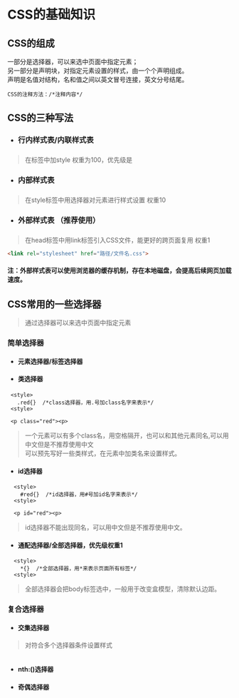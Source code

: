 # CSS的基础知识

## CSS的组成
一部分是选择器，可以来选中页面中指定元素；<br/>
另一部分是声明块，对指定元素设置的样式，由一个个声明组成。<br/>
声明是名值对结构，名和值之间以英文冒号连接，英文分号结尾。
```
CSS的注释方法：/*注释内容*/
```
## CSS的三种写法
- <h3>行内样式表/内联样式表<h3/>
  
> 在标签中加style
> 权重为100，优先级是

- <h3>内部样式表<h3/>
  
> 在style标签中用选择器对元素进行样式设置
> 权重10

- <h3>外部样式表 （推荐使用）<h3/>
  
> 在head标签中用link标签引入CSS文件，能更好的跨页面复用
> 权重1
```html
<link rel="stylesheet" href="路径/文件名.css">
```
#### 注：外部样式表可以使用浏览器的缓存机制，存在本地磁盘，会提高后续网页加载速度。

## CSS常用的一些选择器
> 通过选择器可以来选中页面中指定元素

### 简单选择器
- <h4>元素选择器/标签选择器<h4/>
  
  
- <h4>类选择器<h4/>
  
 ```
  <style>
    .red{}  /*class选择器，用.号加class名字来表示*/
  <style>
    
  <p class="red"><p>
```
> 一个元素可以有多个class名，用空格隔开，也可以和其他元素同名,可以用中文但是不推荐使用中文<br>
可以预先写好一些类样式，在元素中加类名来设置样式。

- <h4>id选择器<h4/>
  
```
  <style>
    #red{}  /*id选择器，用#号加id名字来表示*/
  <style>
    
  <p id="red"><p>
```
> id选择器不能出现同名，可以用中文但是不推荐使用中文。

- <h4>通配选择器/全部选择器，优先级权重1<h4/>

```
  <style>
    *{}  /*全部选择器，用*来表示页面所有标签*/
  <style>
```
> 全部选择器会把body标签选中，一般用于改变盒模型，清除默认边距。

### 复合选择器
- <h4>交集选择器<h4/>
> 对符合多个选择器条件设置样式
```

```
  
- <h4>nth:()选择器<h4/>
  
  
- <h4>奇偶选择器<h4/>
